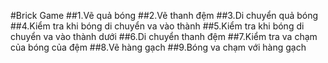 #Brick Game
##1.Vẽ quả bóng
##2.Vẽ thanh đệm
##3.Di chuyển quả bóng
##4.Kiểm tra khi bóng di chuyển va vào thành
##5.Kiểm tra khi bóng di chuyển va vào thành dưới
##6.Di chuyển thanh đệm
##7.Kiểm tra va chạm của bóng của đệm
##8.Vẽ hàng gạch
##9.Bóng va chạm với hàng gạch